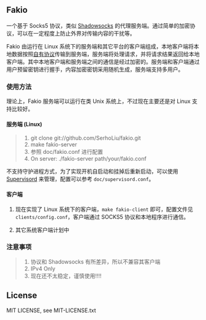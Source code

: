 ## Fakio

一个基于 Socks5 协议，类似 [Shadowsocks][1] 的代理服务端。通过简单的加密协议，可以在一定程度上防止外界对传输内容的干扰等。

Fakio 由运行在 Linux 系统下的服务端和其它平台的客户端组成，本地客户端将本地数据按照[自有协议][2]传输到服务端，服务端将处理请求，并将请求结果返回给本地客户端。其中本地客户端和服务端之间的通信是经过加密的。服务端和客户端通过用户预留密钥进行握手，内容加密密钥采用随机生成，服务端支持多用户。

### 使用方法

理论上，Fakio 服务端可以运行在类 Unix 系统上，不过现在主要还是对 Linux 支持比较好。

#### 服务端 (Linux)

> 1. git clone git://github.com/SerhoLiu/fakio.git
> 2. make fakio-server
> 3. 参照 doc/fakio.conf 进行配置
> 4. On server: ./fakio-server path/your/fakio.conf

不支持守护进程方式，为了实现开机自启动和挂掉后重新启动，可以使用 [Supervisord][3] 来管理，配置可以参考 `doc/supervisord.conf`。

#### 客户端

1. 现在实现了 Linux 系统下的客户端，`make fakio-client` 即可，配置文件见 `clients/config.conf`，客户端通过 SOCKS5 协议和本地程序进行通信。

2. 其它系统客户端计划中

### 注意事项
> 1. 协议和 Shadowsocks 有所差异，所以不兼容其客户端
> 2. IPv4 Only
> 3. 现在还不太稳定，谨慎使用!!!!


## License

MIT LICENSE, see MIT-LICENSE.txt

[1]: https://github.com/clowwindy/shadowsocks
[2]: https://github.com/SerhoLiu/fakio/blob/master/docs/protocol.txt
[3]: http://supervisord.org/
